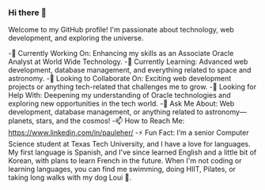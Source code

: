 ### Hi there 👋


Welcome to my GitHub profile! I'm passionate about technology, web development, and exploring the universe.

-🔭 Currently Working On: Enhancing my skills as an Associate Oracle Analyst at World Wide Technology.
-🌱 Currently Learning: Advanced web development, database management, and everything related to space and astronomy.
-👯 Looking to Collaborate On: Exciting web development projects or anything tech-related that challenges me to grow.
-🤔 Looking for Help With: Deepening my understanding of Oracle technologies and exploring new opportunities in the tech world.
-💬 Ask Me About: Web development, database management, or anything related to astronomy—planets, stars, and the cosmos!
-📫 How to Reach Me: https://www.linkedin.com/in/pauleher/
-⚡ Fun Fact: I’m a senior Computer Science student at Texas Tech University, and I have a love for languages. 
My first language is Spanish, and I've since learned English and a little bit of Korean, with plans to learn French in the future. 
When I'm not coding or learning languages, you can find me swimming, doing HIIT, Pilates, or taking long walks with my dog Loui 🐶.

